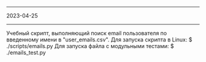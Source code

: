 **************
  2023-04-25
**************

Учебный скрипт, выполняющий поиск email пользователя по введенному имени в "user_emails.csv".
Для запуска скрипта в Linux:
    $ ./scripts/emails.py
Для запуска файла с модульными тестами:
    $ ./emails_test.py
    
    
